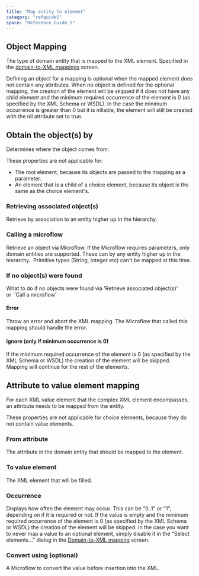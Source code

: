 ```yaml
---
title: "Map entity to element"
category: "refguide5"
space: "Reference Guide 5"
---
```



## Object Mapping

The type of domain entity that is mapped to the XML element. Specified in the [domain-to-XML mappings](Domain+to+XML+Mappings) screen.

Defining an object for a mapping is optional when the mapped element does not contain any attributes. When no object is defined for the optional mapping, the creation of the element will be skipped if it does not have any child element and the minimum required occurrence of the element is 0 (as specified by the XML Schema or WSDL). In the case the minimum occurrence is greater than 0 but it is nillable, the element will still be created with the nil attribute set to true.

## Obtain the object(s) by

Determines where the object comes from.

These properties are not applicable for:

*   The root element, because its objects are passed to the mapping as a parameter.
*   An element that is a child of a choice element, because its object is the same as the choice element's.

### Retrieving associated object(s)

Retrieve by association to an entity higher up in the hierarchy.

### Calling a microflow

Retrieve an object via Microflow. If the Microflow requires parameters, only domain entities are supported. These can by any entity higher up in the hierarchy.. Primitive types (String, Integer etc) can't be mapped at this time.

### If no object(s) were found

What to do if no objects were found via 'Retrieve associated object(s)' or  'Call a microflow'

#### Error

Throw an error and abort the XML mapping. The Microflow that called this mapping should handle the error.

#### Ignore (only if minimum occurrence is 0)

If the minimum required occurrence of the element is 0 (as specified by the XML Schema or WSDL) the creation of the element will be skipped. Mapping will continue for the rest of the elements.

## Attribute to value element mapping

For each XML value element that the complex XML element encompasses, an attribute needs to be mapped from the entity.

These properties are not applicable for choice elements, because they do not contain value elements.

### From attribute

The attribute in the domain entity that should be mapped to the element.

### To value element

The XML element that will be filled.

### Occurrence

Displays how often the element may occur. This can be "0..1" or "1", depending on if it is required or not. If the value is empty and the minimum required occurrence of the element is 0 (as specified by the XML Schema or WSDL) the creation of the element will be skipped. In the case you want to never map a value to an optional element, simply disable it in the "Select elements..." dialog in the [Domain-to-XML mapping](Domain+to+XML+Mappings) screen.

### Convert using (optional)

A Microflow to convert the value before insertion into the XML.